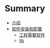 # Summary

* [介绍](README.md)
* [软件安装和配置](software.md)
   * [工程需要软件](prj_need.md)
   * [lib](lib.md)

